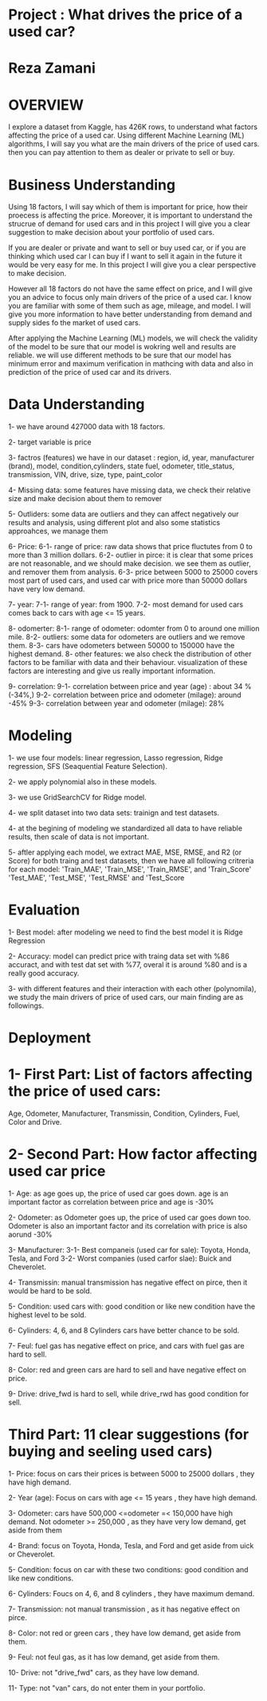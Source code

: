 # Project : What drives the price of a used car?

# Reza Zamani 

# OVERVIEW
I explore a dataset from Kaggle, has 426K rows, to understand what factors affecting the price of a used car. Using different Machine Learning (ML) algorithms, I will say you what are the main drivers of the price of used cars. then you can pay attention to them as dealer or private to sell or buy. 

# Business Understanding
Using 18 factors, I will say which of them is important for price, how their proecess is affecting the price. Moreover, it is important to understand the strucrue of demand for used cars and in this project I will give you a clear suggestion to make decision about your portfolio of used cars.

If you are dealer or private and want to sell or buy used car, or if you are thinking which used car I can buy if I want to sell it again in the future it would be very easy for me. 
In this project I will give you a clear perspective to make decision. 

However all 18 factors do not have the same effect on price, and I will give you an advice to focus only main drivers of the price of a used car. I know you are familiar with some of them such as age, mileage, and model. I will give you more information to have better understanding from demand and supply sides fo the market of used cars. 

After applying the Machine Learning (ML) models, we will check the validity of the model to be sure that our model is wokring well and results are reliable. we will use different methods to be sure that our model has minimum error and maximum verification in mathcing with data and also in prediction of the price of used car and its drivers.

# Data Understanding
1- we have around 427000 data with 18 factors. 

2-  target variable is price 

3- factros (features) we have in our dataset : region, id, year, manufacturer (brand), model, condition,cylinders, state
                                               fuel, odometer, title_status, transmission, VIN, drive, size, type, paint_color  
                                               
4- Missing data: some features have missing data, we check their relative size and make decision about them to remover

5- Outliders: some data are outliers and they can affect negatively our results and analysis, using different plot and also some statistics approahces, we manage them

6- Price: 
6-1- range of price:  raw data shows that price fluctutes from 0 to more than 3 million dollars. 
6-2- outlier in pirce: it is clear that some prices are not reasonable, and we should make decision. we see them as outlier, and remover them from analysis. 
6-3- price between 5000 to 25000 covers most part of used cars, and used car with price more than 50000 dollars have very low demand. 

7- year: 
7-1- range of year: from 1900.
7-2- most demand for used cars comes back to cars with age <= 15 years. 

8- odomerter: 
8-1- range of odometer: odomter from 0 to around one million mile.
8-2- outliers: some data for odometers are outliers and we remove them.
8-3- cars have odometers between 50000 to 150000 have the highest demand. 
8- other features: we also check the distribution of other factors to be familiar with data and their behaviour. visualization of these factors are interesting and give us really important information. 

9- correlation:
9-1- correlation between price and year (age) : about  34 % (-34%,)
9-2- correlation between price and odometer (milage): around -45% 
9-3- correlation between year and odometer (milage): 28%

# Modeling
1- we use four models: linear regression, Lasso regression, Ridge regression,  SFS (Seaquential Feature Selection).

2- we apply polynomial also in these models. 

3- we use GridSearchCV for Ridge model.

4- we split dataset into two data sets: trainign and test datasets. 

4- at the begining of modeling we standardized all data to have reliable results, then scale of data is not important. 

5- aftler applying each model, we extract MAE, MSE, RMSE, and R2 (or Score) for both traing and test datasets, then we have all following critreria for each model:
'Train_MAE', 'Train_MSE', 'Train_RMSE', and 'Train_Score'
'Test_MAE',  'Test_MSE', 'Test_RMSE' and 'Test_Score

# Evaluation
1- Best model: after modeling we need to find the best model it is Ridge Regression 

2- Accuracy: model can predict price with traing data set with %86 accuract, and with test dat set with %77, overal it is around %80 and is a really good accuracy. 

3- with different features and their interaction with each other (polynomila), we study the main drivers of price of used cars, our main finding are as followings. 

# Deployment
# 1- First Part: List of factors affecting the price of used cars: 
Age, Odometer,
Manufacturer, Transmissin, Condition,
Cylinders, Fuel, Color and Drive. 

# 2- Second Part: How factor affecting used car price
1- Age: as age goes up, the price of used car goes down. age is an important factor as correlation between price and age is -30%

2- Odometer: as Odometer goes up, the price of used car goes down too. Odometer is also an important factor and its correlation with price is also  aorund -30%

3- Manufacturer:
3-1- Best companeis (used car for sale): Toyota, Honda, Tesla, and Ford
3-2- Worst companies (used carfor slae): Buick and Cheverolet.

4- Transmissin: manual transmission has negative effect on pirce, then it would be hard to be sold.

5- Condition: used cars with: good condition or like new condition have the highest level to be sold.

6- Cylinders: 4, 6, and 8 Cylinders cars have better chance to be sold.

7- Feul: fuel gas has negative effect on price, and cars with fuel gas are hard to sell.

8- Color: red and green cars are hard to sell and have negative effect on price.

9- Drive: drive_fwd is hard to sell, while drive_rwd has good condition for sell.

# Third Part: 11 clear suggestions (for buying and seeling used cars)
1- Price: focus on cars their prices is between 5000 to 25000 dollars , they have high demand.

2- Year (age): Focus on cars with age <= 15 years , they have high demand.

3- Odometer: cars have 500,000 <=odometer =< 150,000 have high demand. Not odometer >= 250,000 , as they have very low demand, get aside from them

4- Brand: focus on Toyota, Honda, Tesla, and Ford and get aside from uick or Cheverolet.

5- Condition: focus on car with these two conditions: good condition and like new conditions.

6- Cylinders: Foucs on 4, 6, and 8 cylinders , they have maximum demand.

7- Transmission: not manual transmission , as it has negative effect on pirce.

8- Color: not red or green cars , they have low demand, get aside from them.

9- Feul: not feul gas, as it has low demand, get aside from them.

10- Drive: not "drive_fwd" cars, as they have low demand.

11- Type: not "van" cars, do not enter them in your portfolio.

